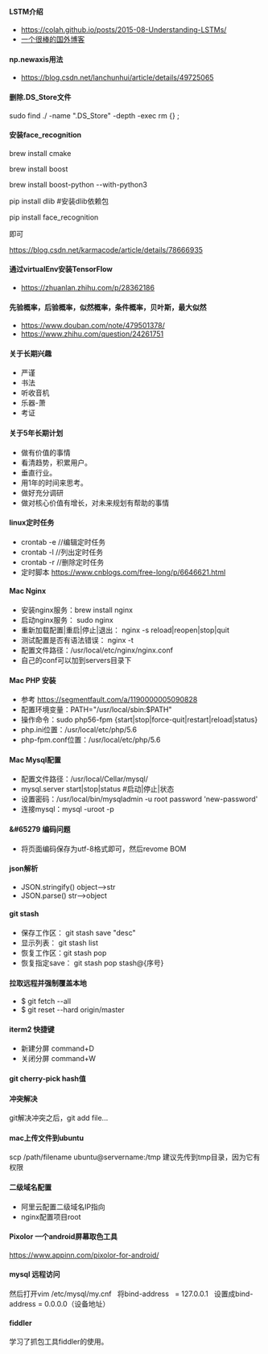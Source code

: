 #### LSTM介绍
- https://colah.github.io/posts/2015-08-Understanding-LSTMs/
- [一个很棒的国外博客](https://colah.github.io/)

#### np.newaxis用法
- https://blog.csdn.net/lanchunhui/article/details/49725065

#### 删除.DS_Store文件
sudo find ./ -name ".DS_Store" -depth -exec rm {} \;

#### 安装face_recognition
brew install cmake

brew install boost

brew install boost-python --with-python3

pip install dlib #安装dlib依赖包 

pip install face_recognition

即可

https://blog.csdn.net/karmacode/article/details/78666935

#### 通过virtualEnv安装TensorFlow
- https://zhuanlan.zhihu.com/p/28362186

#### 先验概率，后验概率，似然概率，条件概率，贝叶斯，最大似然
- https://www.douban.com/note/479501378/
- https://www.zhihu.com/question/24261751

#### 关于长期兴趣
- 严谨
- 书法
- 听收音机
- 乐器-萧
- 考证

#### 关于5年长期计划
- 做有价值的事情
- 看清趋势，积累用户。
- 垂直行业。
- 用1年的时间来思考。
- 做好充分调研
- 做对核心价值有增长，对未来规划有帮助的事情

#### linux定时任务
- crontab -e  //编辑定时任务
- crontab -l  //列出定时任务
- crontab -r  //删除定时任务
- 定时脚本 https://www.cnblogs.com/free-long/p/6646621.html

#### Mac Nginx  
- 安装nginx服务：brew install nginx
- 启动nginx服务： sudo nginx
- 重新加载配置|重启|停止|退出： nginx -s reload|reopen|stop|quit
- 测试配置是否有语法错误： nginx -t
- 配置文件路径：/usr/local/etc/nginx/nginx.conf
- 自己的conf可以加到servers目录下

#### Mac PHP 安装
- 参考 https://segmentfault.com/a/1190000005090828
- 配置环境变量：PATH="/usr/local/sbin:$PATH"
- 操作命令：sudo php56-fpm {start|stop|force-quit|restart|reload|status}
- php.ini位置：/usr/local/etc/php/5.6
- php-fpm.conf位置：/usr/local/etc/php/5.6

#### Mac Mysql配置
- 配置文件路径：/usr/local/Cellar/mysql/
- mysql.server start|stop|status #启动|停止|状态
- 设置密码：/usr/local/bin/mysqladmin -u root password 'new-password'
- 连接mysql：mysql -uroot -p

#### &#65279 编码问题
- 将页面编码保存为utf-8格式即可，然后revome BOM

#### json解析
- JSON.stringify() object-->str
- JSON.parse()  str-->object

#### git stash
- 保存工作区： git stash save "desc"
- 显示列表： git stash list
- 恢复工作区：git stash pop
- 恢复指定save： git stash pop stash@{序号}

#### 拉取远程并强制覆盖本地
- $ git fetch --all
- $ git reset --hard origin/master

#### iterm2 快捷键
- 新建分屏 command+D
- 关闭分屏 command+W

#### git cherry-pick hash值

#### 冲突解决
git解决冲突之后，git add file... 

#### mac上传文件到ubuntu 
scp /path/filename ubuntu@servername:/tmp 建议先传到tmp目录，因为它有权限

#### 二级域名配置
- 阿里云配置二级域名IP指向
- nginx配置项目root

#### Pixolor 一个android屏幕取色工具  
https://www.appinn.com/pixolor-for-android/  

#### mysql 远程访问
然后打开vim  /etc/mysql/my.cnf  
将bind-address    = 127.0.0.1  
设置成bind-address    = 0.0.0.0（设备地址）  


#### fiddler
学习了抓包工具fiddler的使用。


